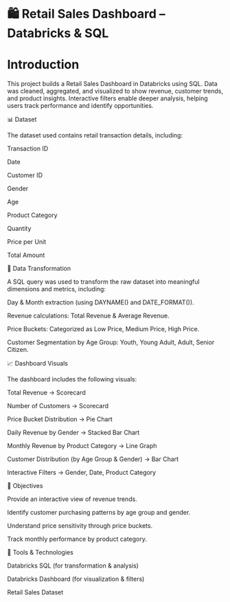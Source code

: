 # 🛍️ Retail Sales Dashboard – Databricks & SQL

# Introduction

This project builds a Retail Sales Dashboard in Databricks using SQL. Data was cleaned, aggregated, and visualized to show revenue, customer trends, and product insights. Interactive filters enable deeper analysis, helping users track performance and identify opportunities.

📊 Dataset

The dataset used contains retail transaction details, including:

Transaction ID

Date

Customer ID

Gender

Age

Product Category

Quantity

Price per Unit

Total Amount

🔄 Data Transformation

A SQL query was used to transform the raw dataset into meaningful dimensions and metrics, including:

Day & Month extraction (using DAYNAME() and DATE_FORMAT()).

Revenue calculations: Total Revenue & Average Revenue.

Price Buckets: Categorized as Low Price, Medium Price, High Price.

Customer Segmentation by Age Group: Youth, Young Adult, Adult, Senior Citizen.

📈 Dashboard Visuals

The dashboard includes the following visuals:

Total Revenue → Scorecard

Number of Customers → Scorecard

Price Bucket Distribution → Pie Chart

Daily Revenue by Gender → Stacked Bar Chart

Monthly Revenue by Product Category → Line Graph

Customer Distribution (by Age Group & Gender) → Bar Chart

Interactive Filters → Gender, Date, Product Category

🎯 Objectives

Provide an interactive view of revenue trends.

Identify customer purchasing patterns by age group and gender.

Understand price sensitivity through price buckets.

Track monthly performance by product category.

🚀 Tools & Technologies

Databricks SQL (for transformation & analysis)

Databricks Dashboard (for visualization & filters)

Retail Sales Dataset

